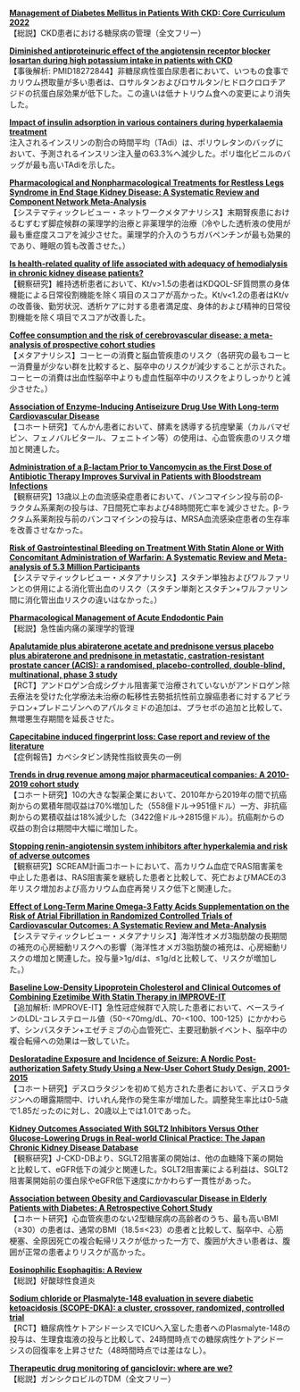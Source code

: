[**Management of Diabetes Mellitus in Patients With CKD: Core Curriculum 2022**](https://pubmed.ncbi.nlm.nih.gov/34600745/)  
【総説】CKD患者における糖尿病の管理（全文フリー）

[**Diminished antiproteinuric effect of the angiotensin receptor blocker losartan during high potassium intake in patients with CKD**](https://pubmed.ncbi.nlm.nih.gov/34603695/)  
【事後解析: PMID18272844】非糖尿病性蛋白尿患者において、いつもの食事でカリウム摂取量が多い患者は、ロサルタンおよびロサルタン/ヒドロクロロチアジドの抗蛋白尿効果が低下した。この違いは低ナトリウム食への変更により消失した。

[**Impact of insulin adsorption in various containers during hyperkalaemia treatment**](https://pubmed.ncbi.nlm.nih.gov/34603702/)  
注入されるインスリンの割合の時間平均（TAdi）は、ポリウレタンのバッグにおいて、予測されるインスリン注入量の63.3%へ減少した。ポリ塩化ビニルのバッグが最も高いTAdiを示した。

[**Pharmacological and Nonpharmacological Treatments for Restless Legs Syndrome in End Stage Kidney Disease: A Systematic Review and Component Network Meta-Analysis**](https://pubmed.ncbi.nlm.nih.gov/34612498/)  
【システマティックレビュー・ネットワークメタアナリシス】末期腎疾患におけるむずむず脚症候群の薬理学的治療と非薬理学的治療（冷やした透析液の使用が最も重症度スコアを減少させた。薬理学的介入のうちガバペンチンが最も効果的であり、睡眠の質も改善させた。）

[**Is health-related quality of life associated with adequacy of hemodialysis in chronic kidney disease patients?**](https://pubmed.ncbi.nlm.nih.gov/34620098/)  
【観察研究】維持透析患者において、Kt/v>1.5の患者はKDQOL-SF質問票の身体機能による日常役割機能を除く項目のスコアが高かった。Kt/v<1.2の患者はKt/vの改善後、勤労状況、透析ケアに対する患者満足度、身体的および精神的日常役割機能を除く項目でスコアが改善した。

[**Coffee consumption and the risk of cerebrovascular disease: a meta-analysis of prospective cohort studies**](https://pubmed.ncbi.nlm.nih.gov/34600504/)  
【メタアナリシス】コーヒーの消費と脳血管疾患のリスク（各研究の最もコーヒー消費量が少ない群を比較すると、脳卒中のリスクが減少することが示された。コーヒーの消費は出血性脳卒中よりも虚血性脳卒中のリスクをよりしっかりと減少させた。）

[**Association of Enzyme-Inducing Antiseizure Drug Use With Long-term Cardiovascular Disease**](https://pubmed.ncbi.nlm.nih.gov/34605857/)  
【コホート研究】てんかん患者において、酵素を誘導する抗痙攣薬（カルバマゼピン、フェノバルビタール、フェニトイン等）の使用は、心血管疾患のリスク増加と関連した。

[**Administration of a β-lactam Prior to Vancomycin as the First Dose of Antibiotic Therapy Improves Survival in Patients with Bloodstream Infections**](https://pubmed.ncbi.nlm.nih.gov/34606585/)  
【観察研究】13歳以上の血流感染症患者において、バンコマイシン投与前のβ-ラクタム系薬剤の投与は、7日間死亡率および48時間死亡率を減少させた。β-ラクタム系薬剤投与前のバンコマイシンの投与は、MRSA血流感染症患者の生存率を改善させなかった。

[**Risk of Gastrointestinal Bleeding on Treatment With Statin Alone or With Concomitant Administration of Warfarin: A Systematic Review and Meta-analysis of 5.3 Million Participants**](https://pubmed.ncbi.nlm.nih.gov/34595940/)  
【システマティックレビュー・メタアナリシス】スタチン単独およびワルファリンとの併用による消化管出血のリスク（スタチン単剤とスタチン+ワルファリン間に消化管出血リスクの違いはなかった。）

[**Pharmacological Management of Acute Endodontic Pain**](https://pubmed.ncbi.nlm.nih.gov/34618315/)  
【総説】急性歯内痛の薬理学的管理

[**Apalutamide plus abiraterone acetate and prednisone versus placebo plus abiraterone and prednisone in metastatic, castration-resistant prostate cancer (ACIS): a randomised, placebo-controlled, double-blind, multinational, phase 3 study**](https://pubmed.ncbi.nlm.nih.gov/34600602/)  
【RCT】アンドロゲン合成シグナル阻害薬で治療されていないがアンドロゲン除去療法を受けた化学療法未治療の転移性去勢抵抗性前立腺癌患者に対するアビラテロン+プレドニゾンへのアパルタミドの追加は、プラセボの追加と比較して、無増悪生存期間を延長させた。

[**Capecitabine induced fingerprint loss: Case report and review of the literature**](https://pubmed.ncbi.nlm.nih.gov/34609922/)  
【症例報告】カペシタビン誘発性指紋喪失の一例

[**Trends in drug revenue among major pharmaceutical companies: A 2010-2019 cohort study**](https://pubmed.ncbi.nlm.nih.gov/34614198/)  
【コホート研究】10の大きな製薬企業において、2010年から2019年の間で抗癌剤からの累積年間収益は70%増加した（558億ドル->951億ドル）一方、非抗癌剤からの累積収益は18%減少した（3422億ドル->2815億ドル）。抗癌剤からの収益の割合は期間中大幅に増加した。

[**Stopping renin-angiotensin system inhibitors after hyperkalemia and risk of adverse outcomes**](https://pubmed.ncbi.nlm.nih.gov/34610282/)  
【観察研究】SCREAM計画コホートにおいて、高カリウム血症でRAS阻害薬を中止した患者は、RAS阻害薬を継続した患者と比較して、死亡およびMACEの3年リスク増加および高カリウム血症再発リスク低下と関連した。

[**Effect of Long-Term Marine Omega-3 Fatty Acids Supplementation on the Risk of Atrial Fibrillation in Randomized Controlled Trials of Cardiovascular Outcomes: A Systematic Review and Meta-Analysis**](https://pubmed.ncbi.nlm.nih.gov/34612056/)  
【システマティックレビュー・メタアナリシス】海洋性オメガ3脂肪酸の長期間の補充の心房細動リスクへの影響（海洋性オメガ3脂肪酸の補充は、心房細動リスクの増加と関連した。投与量>1g/dは、≤1g/dと比較して、リスクが増加した。）

[**Baseline Low-Density Lipoprotein Cholesterol and Clinical Outcomes of Combining Ezetimibe With Statin Therapy in IMPROVE-IT**](https://pubmed.ncbi.nlm.nih.gov/34620406/)  
【追加解析: IMPROVE-IT】急性冠症候群で入院した患者において、ベースラインのLDL-コレステロール値（50-<70mg/dL、70-<100、100-125）にかかわらず、シンバスタチン+エゼチミブの心血管死亡、主要冠動脈イベント、脳卒中の複合転帰への効果は一致していた。

[**Desloratadine Exposure and Incidence of Seizure: A Nordic Post-authorization Safety Study Using a New-User Cohort Study Design, 2001-2015**](https://pubmed.ncbi.nlm.nih.gov/34609719/)  
【コホート研究】デスロラタジンを初めて処方された患者において、デスロラタジンへの曝露期間中、けいれん発作の発生率が増加した。調整発生率比は0-5歳で1.85だったのに対し、20歳以上では1.01であった。

[**Kidney Outcomes Associated With SGLT2 Inhibitors Versus Other Glucose-Lowering Drugs in Real-world Clinical Practice: The Japan Chronic Kidney Disease Database**](https://pubmed.ncbi.nlm.nih.gov/34593566/)  
【観察研究】J-CKD-DBより、SGLT2阻害薬の開始は、他の血糖降下薬の開始と比較して、eGFR低下の減少と関連した。SGLT2阻害薬による利益は、SGLT2阻害薬開始前の蛋白尿やeGFR低下速度にかかわらず一貫性があった。

[**Association between Obesity and Cardiovascular Disease in Elderly Patients with Diabetes: A Retrospective Cohort Study**](https://pubmed.ncbi.nlm.nih.gov/34597374/)  
【コホート研究】心血管疾患のない2型糖尿病の高齢者のうち、最も高いBMI（≥30）の患者は、通常のBMI（18.5≤<23）の患者と比較して、脳卒中、心筋梗塞、全原因死亡の複合転帰リスクが低かった一方で、腹囲が大きい患者は、腹囲が正常の患者よりリスクが高かった。

[**Eosinophilic Esophagitis: A Review**](https://pubmed.ncbi.nlm.nih.gov/34609446/)  
【総説】好酸球性食道炎

[**Sodium chloride or Plasmalyte-148 evaluation in severe diabetic ketoacidosis (SCOPE-DKA): a cluster, crossover, randomized, controlled trial**](https://pubmed.ncbi.nlm.nih.gov/34609547/)  
【RCT】糖尿病性ケトアシドーシスでICUへ入室した患者へのPlasmalyte-148の投与は、生理食塩液の投与と比較して、24時間時点での糖尿病性ケトアシドーシスの回復率を上昇させた（48時間時点では差はなし）。

[**Therapeutic drug monitoring of ganciclovir: where are we?**](https://pubmed.ncbi.nlm.nih.gov/34610621/)  
【総説】ガンシクロビルのTDM（全文フリー）
